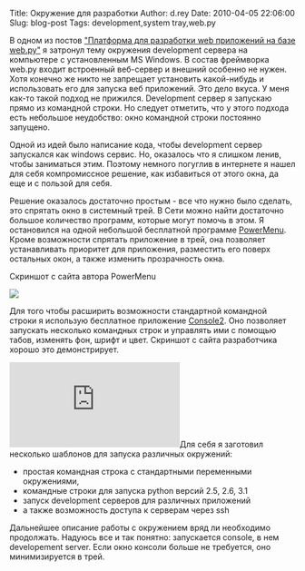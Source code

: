 Title: Окружение для разработки
Author: d.rey
Date: 2010-04-05 22:06:00
Slug: blog-post
Tags: development,system tray,web.py

В одном из постов ["Платформа для разработки web приложений на базе web.py"](http://devel.ownport.net/2009/12/web-webpy.html) я затронул тему окружения development сервера на компьютере с установленным MS Windows. В состав фреймворка web.py входит встроенный веб-сервер и внешний особенно не нужен. Хотя конечно же никто не запрещает установить какой-нибудь и использовать его для запуска веб приложений. Это дело вкуса. У меня как-то такой подход не прижился. Development сервер я запускаю прямо из командной строки. Но следует отметить, что у этого подхода есть небольшое неудобство: окно командной строки постоянно запущено. 

Одной из идей было написание кода, чтобы development сервер запускался как windows сервис. Но, оказалось что я слишком ленив, чтобы заниматься этим. Поэтому немного погуглив в интернете я нашел для себя компромиссное решение, как избавиться от этого окна, да еще и с пользой для себя.

Решение оказалось достаточно простым - все что нужно было сделать, это спрятать окно в системный трей. В Сети можно найти достаточно большое количество программ, которые могут помочь в этом. Я остановился на одной небольшой бесплатной программе [PowerMenu](http://www.abstractpath.com/powermenu/). Кроме возможности спрятать приложение в трей, она позволяет устанавливать приоритет для приложения, разместить его поверх остальных окон, а также изменить прозрачность окна.

Скриншот с сайта автора PowerMenu

![](http://www.abstractpath.com/weblog/uploaded_images/powermenu_vista-789598.jpg)

Для того чтобы расширить возможности стандартной командной строки я использую бесплатное приложение [Console2](http://sourceforge.net/projects/console/). Оно позволяет запускать несколько командных строк и управлять ими с помощью табов, изменять фон, шрифт и цвет. Скриншот с сайта разработчика хорошо это демонстрирует.

![](http://sourceforge.net/dbimage.php?id=81523)Для себя я заготовил несколько шаблонов для запуска различных окружений: 

- простая командная строка с стандартными переменными окружениями, 
- командные строки для запуска python версий 2.5, 2.6, 3.1
- запуск development серверов для различных приложений
- а также возможность доступа к серверам через ssh

Дальнейшее описание работы с окружением вряд ли необходимо продолжать. Надуюсь все и так понятно: запускается console, в нем developement server. Если окно консоли больше не требуется, оно минимизируется в трей.
